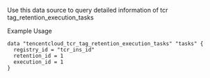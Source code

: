 Use this data source to query detailed information of tcr tag_retention_execution_tasks

Example Usage

```hcl
data "tencentcloud_tcr_tag_retention_execution_tasks" "tasks" {
  registry_id = "tcr_ins_id"
  retention_id = 1
  execution_id = 1
}
```